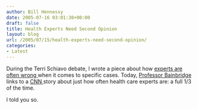 ```yaml
---
author: Bill Hennessy
date: 2005-07-16 03:01:38+00:00
draft: false
title: Health Experts Need Second Opinion
layout: blog
url: /2005/07/15/health-experts-need-second-opinion/
categories:
- Latest
---
```


During the Terri Schiavo debate, I wrote a piece about how [experts are often wrong ](https://www.hennessysview.com/?p=622)when it comes to specific cases.  Today, [Professor Bainbridge](https://www.professorbainbridge.com/2005/07/scientists_not_.html) links to a [CNN ](https://www.cnn.com/2005/HEALTH/07/13/contradictory.studies.ap/)story about just how often health care experts are:  a full 1/3 of the time.

I told you so.
